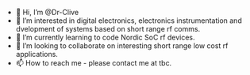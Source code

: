 - 👋 Hi, I’m @Dr-Clive
- 👀 I’m interested in digital electronics, electronics instrumentation and dvelopment of systems based on short range rf comms.
- 🌱 I’m currently learning to code Nordic SoC rf devices.
- 💞️ I’m looking to collaborate on interesting short range low cost rf applications.
- 📫 How to reach me - please contact me at tbc.

<!---
Dr-Clive/Dr-Clive is a ✨ special ✨ repository because its `README.md` (this file) appears on your GitHub profile.
You can click the Preview link to take a look at your changes.
--->
